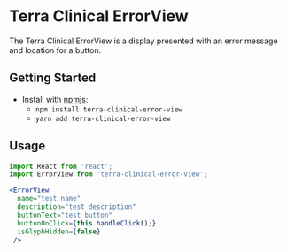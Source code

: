# Terra Clinical ErrorView

The Terra Clinical ErrorView is a display presented with an error message and location for a button.

## Getting Started

- Install with [npmjs](https://www.npmjs.com):
  - `npm install terra-clinical-error-view`
  - `yarn add terra-clinical-error-view`

## Usage

```jsx
import React from 'react';
import ErrorView from 'terra-clinical-error-view';

<ErrorView
  name="test name"
  description="test description"
  buttonText="test button"
  buttonOnClick={this.handleClick();}
  isGlyphHidden={false}
 />
```
